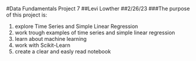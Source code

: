 #Data Fundamentals Project 7
##Levi Lowther
##2/26/23
###The purpose of this project is:
1. explore Time Series and Simple Linear Regression
1. work trough examples of time series and simple linear regression
1. learn about machine learning
1. work with Scikit-Learn 
1. create a clear and easly read notebook 